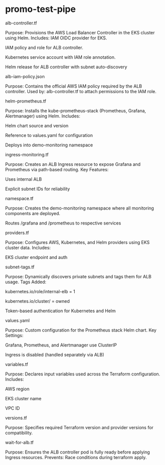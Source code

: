 # promo-test-pipe
alb-controller.tf

Purpose: Provisions the AWS Load Balancer Controller in the EKS cluster using Helm. Includes:
IAM OIDC provider for EKS.

IAM policy and role for ALB controller.

Kubernetes service account with IAM role annotation.

Helm release for ALB controller with subnet auto-discovery

alb-iam-policy.json

Purpose: Contains the official AWS IAM policy required by the ALB controller. Used by: alb-controller.tf to attach permissions to the IAM role.


helm-prometheus.tf

Purpose: Installs the kube-prometheus-stack (Prometheus, Grafana, Alertmanager) using Helm. Includes:

Helm chart source and version

Reference to values.yaml for configuration

Deploys into demo-monitoring namespace

ingress-monitoring.tf

Purpose: Creates an ALB Ingress resource to expose Grafana and Prometheus via path-based routing. Key Features:

Uses internal ALB

Explicit subnet IDs for reliability

namespace.tf

Purpose: Creates the demo-monitoring namespace where all monitoring components are deployed.

Routes /grafana and /prometheus to respective services

providers.tf

Purpose: Configures AWS, Kubernetes, and Helm providers using EKS cluster data. Includes:

EKS cluster endpoint and auth

subnet-tags.tf

Purpose: Dynamically discovers private subnets and tags them for ALB usage. Tags Added:

kubernetes.io/role/internal-elb = 1

kubernetes.io/cluster/<cluster-name> = owned

Token-based authentication for Kubernetes and Helm

values.yaml

Purpose: Custom configuration for the Prometheus stack Helm chart. Key Settings:

Grafana, Prometheus, and Alertmanager use ClusterIP

Ingress is disabled (handled separately via ALB)

variables.tf

Purpose: Declares input variables used across the Terraform configuration. Includes:

AWS region

EKS cluster name

VPC ID

versions.tf

Purpose: Specifies required Terraform version and provider versions for compatibility.

wait-for-alb.tf

Purpose: Ensures the ALB controller pod is fully ready before applying Ingress resources. Prevents: Race conditions during terraform apply.

